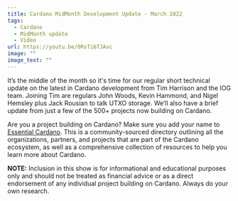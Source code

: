 ```yaml
---
title: Cardano MidMonth Development Update - March 2022
tags:
  - Cardano
  - MidMonth update
  - Video
url: https://youtu.be/0RsTi6TJAvc
image: ""
image_text: ""
---
```


It’s the middle of the month so it's time for our regular short technical update on the latest in Cardano development from Tim Harrison and the IOG team. Joining Tim are regulars John Woods, Kevin Hammond, and Nigel Hemsley plus Jack Rousian to talk UTXO storage. We’ll also have a brief update from just a few of the 500+ projects now building on Cardano.

Are you a project building on Cardano? Make sure you add your name to [Essential Cardano](https://www.youtube.com/redirect?event=video_description&redir_token=QUFFLUhqblVDX2tpQUhJWEdYb01oZExQQnN3OGxtLTZZQXxBQ3Jtc0tsXy1EX1RJcGpiU1JweUlaU05MY25nYzdVMlUwU1U0aGt2SFFzc1o1bVhCakszR1B2UDZxTGRrTHNGRkw2NVl3NVVkbl9ZVFlBM1Z1NE9oZlJrcG5mSHhCcy1IUVhnMkJKb1RMa3lOLTlJU3ZadHU4SQ&q=https%3A%2F%2Fgithub.com%2Finput-output-hk%2Fessential-cardano&v=0RsTi6TJAvc). This is a community-sourced directory outlining all the organizations, partners, and projects that are part of the Cardano ecosystem, as well as a comprehensive collection of resources to help you learn more about Cardano.

**NOTE:** Inclusion in this show is for informational and educational purposes only and should not be treated as financial advice or as a direct endorsement of any individual project building on Cardano. Always do your own research.
